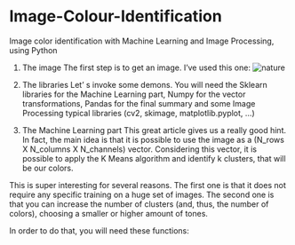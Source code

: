 # Image-Colour-Identification
Image color identification with Machine Learning and Image Processing, using Python




1. The image
The first step is to get an image. I’ve used this one:
![nature](https://user-images.githubusercontent.com/120296734/227698223-6c74f04e-4da8-42fa-b93a-4ec71f8c7600.jpg)


2. The libraries
Let’ s invoke some demons. You will need the Sklearn libraries for the Machine Learning part, Numpy for the vector transformations, Pandas for the final summary and some Image Processing typical libraries (cv2, skimage, matplotlib.pyplot, …)



3. The Machine Learning part
This great article gives us a really good hint. In fact, the main idea is that it is possible to use the image as a (N_rows X N_columns X N_channels) vector. Considering this vector, it is possible to apply the K Means algorithm and identify k clusters, that will be our colors.

This is super interesting for several reasons. The first one is that it does not require any specific training on a huge set of images. The second one is that you can increase the number of clusters (and, thus, the number of colors), choosing a smaller or higher amount of tones.

In order to do that, you will need these functions:
